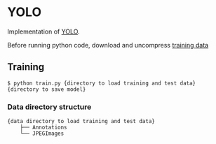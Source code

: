 # YOLO
Implementation of [YOLO](https://arxiv.org/abs/1506.02640).

Before running python code, download and uncompress [training data](http://host.robots.ox.ac.uk/pascal/VOC/voc2007/VOCtrainval_06-Nov-2007.tar)

## Training
```
$ python train.py {directory to load training and test data} {directory to save model}
```

### Data directory structure
```
{data directory to load training and test data}
    ├── Annotations
    └── JPEGImages
```
